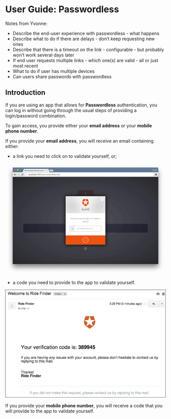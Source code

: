 # User Guide: Passwordless

Notes from Yvonne:

* Describe the end-user experience with passwordless - what happens
* Describe what to do if there are delays - don’t keep requesting new ones
* Describe that there is a timeout on the link - configurable - but probably won’t work several days later
* If end user requests multiple links - which one(s) are valid - all or just most recent
* What to do if user has multiple devices
* Can users share passwords with passwordless

## Introduction

If you are using an app that allows for **Passwordless** authentication, you can log in without going through the usual steps of providing a login/password combination.

To gain access, you provide either your **email address** or your **mobile phone number**.

If you provide your **email address**, you will receive an email containing either:

* a link you need to click on to validate yourself, or;

![](/media/articles/connections/passwordless/passwordless-email-request-web.png)

* a code you need to provide to the app to validate yourself.

![](/media/articles/connections/passwordless/passwordless-email-receive-code-web.png)

If you provide your **mobile phone number**, you will receive a code that you will provide to the app to validate yourself.
